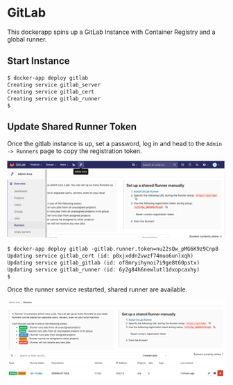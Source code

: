 # GitLab
This dockerapp spins up a GitLab Instance with Container Registry and a global runner.

## Start Instance
```
$ docker-app deploy gitlab
Creating service gitlab_server
Creating service gitlab_cert
Creating service gitlab_runner
$
```

## Update Shared Runner Token

Once the gitlab instance is up, set a password, log in and head to the `Admin -> Runners` page to copy the registration token.

![](./img/admin-runners.png)

```
$ docker-app deploy gitlab -gitlab.runner.token=nu22sQw_pMG6K9z9Cnp8
Updating service gitlab_cert (id: p8xjxddn2vwzf74muo6unlxqh)
Updating service gitlab_gitlab (id: of8mryihynoi7i9ge8t60pstx)
Updating service gitlab_runner (id: 6y2g84h6newlutl1dxopcaxhy)
$
```
Once the runner service restarted, shared runner are available.

![](./img/gitlab_runner_active.png)

